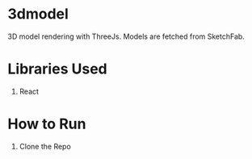 # 3dmodel
3D model rendering with ThreeJs. Models are fetched from SketchFab.

# Libraries Used
1) React

# How to Run
1) Clone the Repo



